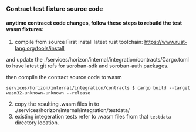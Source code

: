### Contract test fixture source code
#### anytime contracct code changes, follow these steps to rebuild the test wasm fixtures:

1. compile from source
First install latest rust toolchain:
https://www.rust-lang.org/tools/install 

and update the ./services/horizon/internal/integration/contracts/Cargo.toml to have latest git refs for
soroban-sdk and soroban-auth packages.

then compile the contract source code to wasm
```
services/horizon/internal/integration/contracts $ cargo build --target wasm32-unknown-unknown --release
```

2. copy the resulting .wasm files in  to ./services/horizon/internal/integration/testdata/
3. existing integeration tests refer to .wasm files from that `testdata` directory location.

